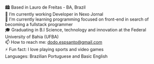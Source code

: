🏙️ Based in Lauro de Freitas - BA, Brazil <br>
🔭 I’m currently working Developer in Nexo Jornal <br>
🌱 I'm currently learning programming focused on front-end in search of becoming a fullstack programmer <br>
🎓 Graduating in B.I Science, technology and innovation at the Federal University of Bahia (UFBA) <br>
📫 How to reach me: dodo.espsanto@gmail.com <br>
⚡ Fun fact: I love playing sports and video games <br>
Languages: Brazilian Portuguese and Basic English <br>
